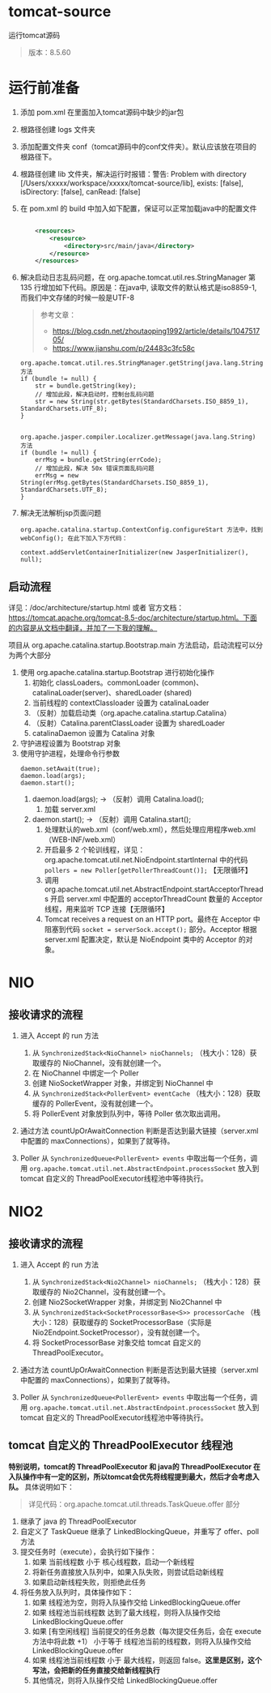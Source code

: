 # tomcat-source
运行tomcat源码

> 版本：8.5.60

# 运行前准备

1. 添加 pom.xml 在里面加入tomcat源码中缺少的jar包
2. 根路径创建 logs 文件夹
3. 添加配置文件夹 conf（tomcat源码中的conf文件夹）。默认应该放在项目的根路径下。
4. 根路径创建 lib 文件夹，解决运行时报错：警告: Problem with directory [/Users/xxxxx/workspace/xxxxx/tomcat-source/lib], exists: [false], isDirectory: [false], canRead: [false]
5. 在 pom.xml 的 build 中加入如下配置，保证可以正常加载java中的配置文件
    ```xml

        <resources>
            <resource>
                <directory>src/main/java</directory>
            </resource>
        </resources>
    ```
6. 解决启动日志乱码问题，在 org.apache.tomcat.util.res.StringManager 第 135 行增加如下代码。原因是：在java中, 读取文件的默认格式是iso8859-1, 而我们中文存储的时候一般是UTF-8
    > 参考文章：
    > - https://blog.csdn.net/zhoutaoping1992/article/details/104751705/
    > - https://www.jianshu.com/p/24483c3fc58c
    
   ```
   org.apache.tomcat.util.res.StringManager.getString(java.lang.String) 方法
   if (bundle != null) {
       str = bundle.getString(key);
       // 增加此段，解决启动时，控制台乱码问题
       str = new String(str.getBytes(StandardCharsets.ISO_8859_1), StandardCharsets.UTF_8);
   }
   
   
   org.apache.jasper.compiler.Localizer.getMessage(java.lang.String) 方法
   if (bundle != null) {
       errMsg = bundle.getString(errCode);
       // 增加此段，解决 50x 错误页面乱码问题
       errMsg = new String(errMsg.getBytes(StandardCharsets.ISO_8859_1), StandardCharsets.UTF_8);
   }
   ```
7. 解决无法解析jsp页面问题
   ```
   org.apache.catalina.startup.ContextConfig.configureStart 方法中，找到 webConfig(); 在此下加入下方代码：
   
   context.addServletContainerInitializer(new JasperInitializer(), null);
   ```

## 启动流程
详见：/doc/architecture/startup.html 或者 官方文档：https://tomcat.apache.org/tomcat-8.5-doc/architecture/startup.html。下面的内容是从文档中翻译，并加了一下我的理解。

项目从 org.apache.catalina.startup.Bootstrap.main 方法启动，启动流程可以分为两个大部分

1. 使用 org.apache.catalina.startup.Bootstrap 进行初始化操作
    1. 初始化 classLoaders。commonLoader (common)、catalinaLoader(server)、sharedLoader (shared)
    2. 当前线程的 contextClassloader 设置为 catalinaLoader
    3. （反射）加载启动类（org.apache.catalina.startup.Catalina）
    4. （反射）Catalina.parentClassLoader 设置为 sharedLoader
    5. catalinaDaemon 设置为 Catalina 对象
2. 守护进程设置为 Bootstrap 对象
3. 使用守护进程，处理命令行参数
    ```
   daemon.setAwait(true);
   daemon.load(args);
   daemon.start();
   ```
   1. daemon.load(args); -> （反射）调用 Catalina.load();
        1. 加载 server.xml
   2. daemon.start(); -> （反射）调用 Catalina.start();
        1. 处理默认的web.xml（conf/web.xml），然后处理应用程序web.xml（WEB-INF/web.xml）
        2. 开启最多 2 个轮训线程，详见：org.apache.tomcat.util.net.NioEndpoint.startInternal 中的代码 `pollers = new Poller[getPollerThreadCount()];` 【无限循环】
        2. 调用 org.apache.tomcat.util.net.AbstractEndpoint.startAcceptorThreads 开启 server.xml 中配置的 acceptorThreadCount 数量的 Acceptor 线程，用来监听 TCP 连接【无限循环】
        3. Tomcat receives a request on an HTTP port。最终在 Acceptor 中阻塞到代码 `socket = serverSock.accept();` 部分。Acceptor 根据 server.xml 配置决定，默认是 NioEndpoint 类中的 Acceptor 的对象。 

# NIO
## 接收请求的流程
1. 进入 Accept 的 run 方法
    1. 从 `SynchronizedStack<NioChannel> nioChannels;` （栈大小：128）获取缓存的 NioChannel，没有就创建一个。
    1. 在 NioChannel 中绑定一个 Poller
    1. 创建 NioSocketWrapper 对象，并绑定到 NioChannel 中
    1. 从 `SynchronizedStack<PollerEvent> eventCache` （栈大小：128）获取缓存的 PollerEvent，没有就创建一个。
    1. 将 PollerEvent 对象放到队列中，等待 Poller 依次取出调用。
1. 通过方法 countUpOrAwaitConnection 判断是否达到最大链接（server.xml 中配置的 maxConnections），如果到了就等待。

1. Poller 从 `SynchronizedQueue<PollerEvent> events` 中取出每一个任务，调用 `org.apache.tomcat.util.net.AbstractEndpoint.processSocket` 放入到 tomcat 自定义的 ThreadPoolExecutor线程池中等待执行。

# NIO2
## 接收请求的流程
1. 进入 Accept 的 run 方法
    1. 从 `SynchronizedStack<Nio2Channel> nioChannels;` （栈大小：128）获取缓存的 Nio2Channel，没有就创建一个。
    1. 创建 Nio2SocketWrapper 对象，并绑定到 Nio2Channel 中
    1. 从 `SynchronizedStack<SocketProcessorBase<S>> processorCache` （栈大小：128）获取缓存的 SocketProcessorBase（实际是 Nio2Endpoint.SocketProcessor），没有就创建一个。
    1. 将 SocketProcessorBase 对象交给 tomcat 自定义的 ThreadPoolExecutor。
1. 通过方法 countUpOrAwaitConnection 判断是否达到最大链接（server.xml 中配置的 maxConnections），如果到了就等待。

1. Poller 从 `SynchronizedQueue<PollerEvent> events` 中取出每一个任务，调用 `org.apache.tomcat.util.net.AbstractEndpoint.processSocket` 放入到 tomcat 自定义的 ThreadPoolExecutor线程池中等待执行。

## tomcat 自定义的 ThreadPoolExecutor 线程池
**特别说明，tomcat的 ThreadPoolExecutor 和 java的 ThreadPoolExecutor 在入队操作中有一定的区别，所以tomcat会优先将线程提到最大，然后才会考虑入队。** 具体说明如下：
> 详见代码：org.apache.tomcat.util.threads.TaskQueue.offer 部分
1. 继承了 java 的 ThreadPoolExecutor
2. 自定义了 TaskQueue 继承了 LinkedBlockingQueue，并重写了 offer、poll 方法
3. 提交任务时（execute），会执行如下操作：
    1. 如果 当前线程数 小于 核心线程数，启动一个新线程
    2. 将新任务直接放入队列中，如果入队失败，则尝试启动新线程
    3. 如果启动新线程失败，则拒绝此任务 
4. 将任务放入队列时，具体操作如下：
    1. 如果 线程池为空，则将入队操作交给 LinkedBlockingQueue.offer
    2. 如果 线程池当前线程数 达到了最大线程，则将入队操作交给 LinkedBlockingQueue.offer
    3. 如果 [有空闲线程] 当前提交的任务总数（每次提交任务后，会在 execute 方法中将此数 +1） 小于等于 线程池当前的线程数，则将入队操作交给 LinkedBlockingQueue.offer
    4. 如果 线程池当前线程数 小于 最大线程，则返回 false。**这里是区别，这个写法，会把新的任务直接交给新线程执行**
    5. 其他情况，则将入队操作交给 LinkedBlockingQueue.offer